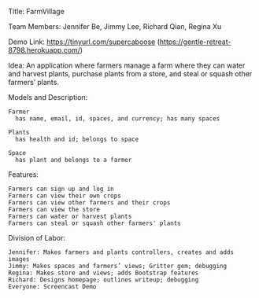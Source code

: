 Title: FarmVillage

Team Members: Jennifer Be, Jimmy Lee, Richard Qian, Regina Xu

Demo Link: https://tinyurl.com/supercaboose (https://gentle-retreat-8798.herokuapp.com/)

Idea: An application where farmers manage a farm where they can water and harvest plants,  purchase plants from a store, and steal or squash other farmers’ plants.

Models and Description:
  
    Farmer
      has name, email, id, spaces, and currency; has many spaces
  
    Plants
      has health and id; belongs to space
  
    Space
      has plant and belongs to a farmer


Features:
  
    Farmers can sign up and log in
    Farmers can view their own crops
    Farmers can view other farmers and their crops
    Farmers can view the store
    Farmers can water or harvest plants
    Farmers can steal or squash other farmers' plants


Division of Labor:

    Jennifer: Makes farmers and plants controllers, creates and adds images 
    Jimmy: Makes spaces and farmers’ views; Gritter gem; debugging
    Regina: Makes store and views; adds Bootstrap features 
    Richard: Designs homepage; outlines writeup; debugging
    Everyone: Screencast Demo

